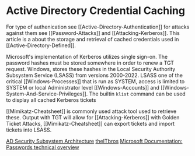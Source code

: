 # Active Directory Credential Caching
For type of authenication see [[Active-Directory-Authentication]] for attacks against them see [[Password-Attacks]] and [[Attacking-Kerberos]]. This article is a about the storage and retrieval of cached credentials used in [[Active-Directory-Defined]].

Microsoft's implementation of Kerberos utilizes single sign-on. The password hashes must be stored somewhere in order to renew a TGT request. Windows, stores these hashes in the Local Security Authority Subsystem Service (LSASS) from versions 2000-2022. LSASS one of the critical [[Windows-Processes]] that is run as SYSTEM, access is limited to SYSTEM or local Administrator level [[Windows-Accounts]] and [[Windows-System-And-Service-Privileges]]. The builtin `klist` command can be used to display all cached Kerberos tickets 

[[Mimikatz-Cheatsheet]] is commonly used attack tool used to retrieve these. Output with TGT will allow for [[Attacking-Kerberos]] with Golden Ticket Attacks, [[Mimikatz-Cheatsheet]] can export tickets and import tickets into LSASS.

[AD Security Subsystem Architecture](https://docs.microsoft.com/en-us/previous-versions/windows/it-pro/windows-2000-server/cc961760(v=technet.10)?redirectedfrom=MSDN)
[theITbros](https://theitbros.com/active-directory-cached-credentials/)
[Microsoft Documentation: Passwords technical overview](https://docs.microsoft.com/en-us/windows-server/security/kerberos/passwords-technical-overview)